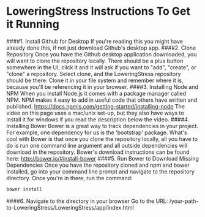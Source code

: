 # LoweringStress Instructions To Get it Running
####1. Install Github for Desktop
If you're reading this you might have already done this, if not just download Github's desktop app.
####2. Clone Repository
Once you have the Github desktop application downloaded, you will want to clone the repository locally. There should
be a plus button somewhere in the UI, click it and it will ask if you want to "add", "create", or "clone" a repository. Select clone, and the LoweringStress repository should be there. Clone it in your file system and remember where it is,
because you'll be referencing it in your browser.
####3. Installing Node and NPM
When you install Node.js it comes with a package manager called NPM. NPM makes it easy to add in useful code that others have written and published. https://docs.npmjs.com/getting-started/installing-node The video on this page
uses a mac/unix set-up, but they also have ways to install it for windows if you read the description below the video.
####4. Installing Bower
Bower is a great way to track dependencies in your project. For example, one dependency for us is the 'bootstrap' package. What's cool with Bower is that once you clone the repository locally, all you have to do is run one command line argument and all outside dependencies will download in the repository. Bower's download instructions can be found here: http://bower.io/#install-bower
####5. Run Bower to Download Missing Dependencies
Once you have the repository cloned and npm and bower installed, go into your command line prompt and navigate to the repository directory. Once you're in there, run the command:
```bash
bower install
```
####6. Navigate to the directory in your browser
Go to the URL: /your-path-to-LoweringStress/LoweringStress/app/index.html
